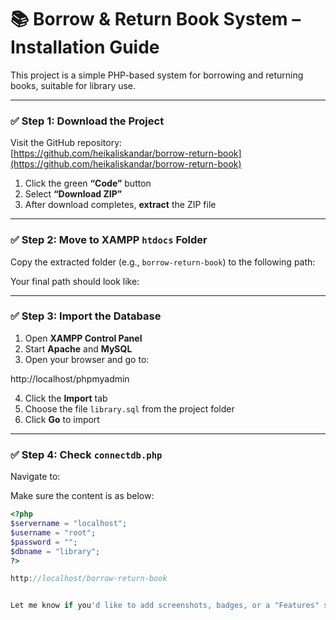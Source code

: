 # 📚 Borrow & Return Book System – Installation Guide

This project is a simple PHP-based system for borrowing and returning books, suitable for library use.

---

### ✅ Step 1: Download the Project

Visit the GitHub repository:  
[https://github.com/heikaliskandar/borrow-return-book](https://github.com/heikaliskandar/borrow-return-book)

1. Click the green **“Code”** button  
2. Select **“Download ZIP”**  
3. After download completes, **extract** the ZIP file

---

### ✅ Step 2: Move to XAMPP `htdocs` Folder

Copy the extracted folder (e.g., `borrow-return-book`) to the following path:


Your final path should look like:


---

### ✅ Step 3: Import the Database

1. Open **XAMPP Control Panel**
2. Start **Apache** and **MySQL**
3. Open your browser and go to:

http://localhost/phpmyadmin

4. Click the **Import** tab  
5. Choose the file `library.sql` from the project folder  
6. Click **Go** to import

---

### ✅ Step 4: Check `connectdb.php`

Navigate to:


Make sure the content is as below:

```php
<?php
$servername = "localhost";
$username = "root";
$password = "";
$dbname = "library";
?>

http://localhost/borrow-return-book


Let me know if you'd like to add screenshots, badges, or a "Features" section as well.

